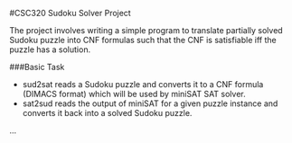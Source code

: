 #CSC320 Sudoku Solver Project

The project involves writing a simple program to translate partially solved Sudoku puzzle into CNF formulas such that the CNF is satisfiable iff the puzzle has a solution.

###Basic Task

+ sud2sat reads a Sudoku puzzle and converts it to a CNF formula (DIMACS format) which will be used by miniSAT SAT solver. 
+ sat2sud reads the output of miniSAT for a given puzzle instance and converts it back into a solved Sudoku puzzle.

...
